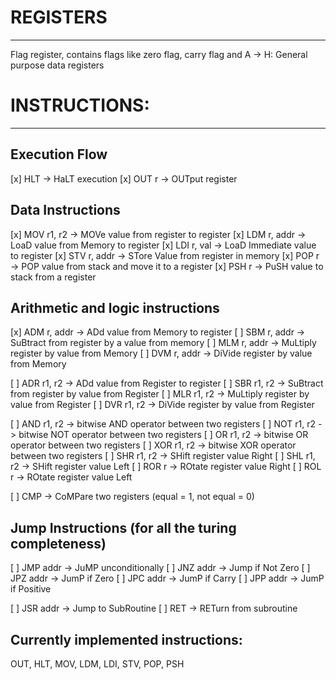 # REGISTERS
<hr/>
Flag register, contains flags like zero flag, carry flag and
A -> H: General purpose data registers

# INSTRUCTIONS:
<hr/>

## Execution Flow
[x] HLT -> HaLT execution
[x] OUT r -> OUTput register

## Data Instructions
[x] MOV r1, r2  -> MOVe value from register to register
[x] LDM r, addr -> LoaD value from Memory to register
[x] LDI r, val  -> LoaD Immediate value to register
[x] STV r, addr -> STore Value from register in memory
[x] POP r       -> POP value from stack and move it to a register
[x] PSH r       -> PuSH value to stack from a register

## Arithmetic and logic instructions
[x] ADM r, addr -> ADd value from Memory to register
[ ] SBM r, addr -> SuBtract from register by a value from memory
[ ] MLM r, addr -> MuLtiply register by value from Memory
[ ] DVM r, addr -> DiVide register by value from Memory

[ ] ADR r1, r2  -> ADd value from Register to register
[ ] SBR r1, r2  -> SuBtract from register by value from Register
[ ] MLR r1, r2  -> MuLtiply register by value from Register
[ ] DVR r1, r2  -> DiVide register by value from Register

[ ] AND r1, r2  -> bitwise AND operator between two registers
[ ] NOT r1, r2  -> bitwise NOT operator between two registers
[ ] OR  r1, r2  -> bitwise OR operator between two registers
[ ] XOR r1, r2  -> bitwise XOR operator between two registers
[ ] SHR r1, r2  -> SHift register value Right
[ ] SHL r1, r2  -> SHift register value Left
[ ] ROR r       -> ROtate register value Right
[ ] ROL r       -> ROtate register value Left

[ ] CMP -> CoMPare two registers (equal = 1, not equal = 0)

## Jump Instructions (for all the turing completeness)
[ ] JMP addr    -> JuMP unconditionally
[ ] JNZ addr    -> Jump if Not Zero
[ ] JPZ addr    -> JumP if Zero
[ ] JPC addr    -> JumP if Carry
[ ] JPP addr    -> JumP if Positive

[ ] JSR addr    -> Jump to SubRoutine
[ ] RET         -> RETurn from subroutine

## Currently implemented instructions:
OUT, HLT, MOV, LDM, LDI, STV, POP, PSH